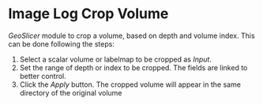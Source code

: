 # Image Log Crop Volume

_GeoSlicer_ module to crop a volume, based on depth and volume index. This can be done following the steps:

1. Select a scalar volume or labelmap to be cropped as _Input_.
2. Set the range of depth or index to be cropped. The fields are linked to better control.
3. Click the _Apply_ button. The cropped volume will appear in the same directory of the original volume